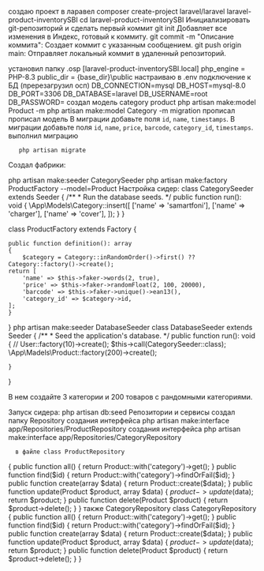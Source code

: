 создаю проект в ларавел
                    composer create-project laravel/laravel  laravel-product-inventorySBI
                     cd laravel-product-inventorySBI
Инициализировать git-репозиторий и сделать первый коммит
                    git init
                    Добавляет все изменения в Индекс, готовый к коммиту. 
                    git commit -m "Описание коммита":
                    Создает коммит с указанным сообщением. 
                    git push origin main:
Отправляет локальный коммит в удаленный репозиторий. 

установил папку .osp
                      [laravel-product-inventorySBI.local]
                      php_engine        = PHP-8.3
                      public_dir        = {base_dir}\public
настраиваю в .env подключение к БД (пререзагрузил осп)
                      DB_CONNECTION=mysql
                       DB_HOST=mysql-8.0
                       DB_PORT=3306
                       DB_DATABASE=laravel
                       DB_USERNAME=root
                       DB_PASSWORD=
создал модель category product
        php artisan make:model Product -m
        php artisan make:model Category -m
migration прописал 
прописал модель 
        В миграции добавьте поля `id`, `name`, `timestamps`.
        В миграции добавьте поля `id`, `name`, `price`, `barcode`, `category_id`, `timestamps`.
выполнил миграцию

       php artisan migrate
Создал фабрики:
   
   php artisan make:seeder CategorySeeder
php artisan make:factory ProductFactory --model=Product
Настройка сидер:
   class CategorySeeder extends Seeder
{
    /**
     * Run the database seeds.
     */
    public function run(): void
    {
        \App\Models\Category::insert([
            ['name' => 'samartfoni'],
            ['name' => 'charger'],
            ['name' => 'cover'],
        ]);
    }
}

class ProductFactory extends Factory
{
   
    public function definition(): array
    {
        $category = Category::inRandomOrder()->first() ?? Category::factory()->create();
    return [
        'name' => $this->faker->words(2, true),
        'price' => $this->faker->randomFloat(2, 100, 20000),
        'barcode' => $this->faker->unique()->ean13(),
        'category_id' => $category->id,
    ];
    }
}
   php artisan make:seeder DatabaseSeeder
   class DatabaseSeeder extends Seeder
{
    /**
     * Seed the application's database.
     */
    public function run(): void
    {
        // User::factory(10)->create();
        $this->call(CategorySeeder::class);
        \App\Madels\Product::factory(200)->create();

    }

}
   
В нем создайте 3 категории и 200 товаров с рандомными категориями.

Запуск сидера:
     php artisan db:seed
Репозитории и сервисы
создал папку Repository
создания интерфейса php artisan make:interface app/Repositories/ProductRepository
создания интерфейса php artisan make:interface app/Repositories/CategoryRepository

      в файле class ProductRepository
{
    public function all() { return Product::with('category')->get(); }
    public function find($id) { return Product::with('category')->findOrFail($id); }
    public function create(array $data) { return Product::create($data); }
    public function update(Product $product, array $data) { $product->update($data); return $product; }
    public function delete(Product $product) { return $product->delete(); }
}
также CategoryRepository
class  CategoryRepository
{
    public function all() { return Product::with('category')->get(); }
    public function find($id) { return Product::with('category')->findOrFail($id); }
    public function create(array $data) { return Product::create($data); }
    public function update(Product $product, array $data) { $product->update($data); return $product; }
    public function delete(Product $product) { return $product->delete(); }
}

